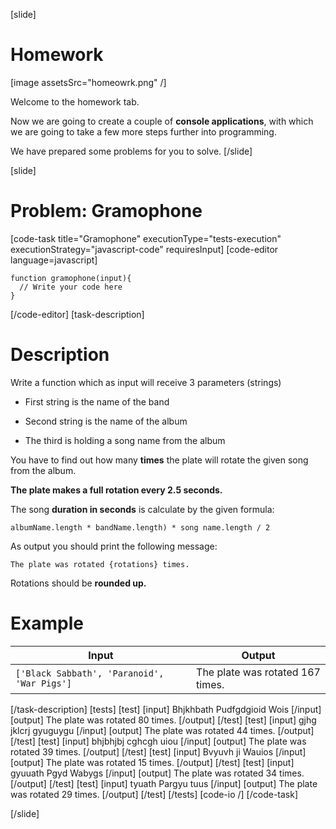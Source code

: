 [slide]
# Homework

[image assetsSrc="homeowrk.png" /]

Welcome to the homework tab. 

Now we are going to create a couple of **console applications**, with which we are going to take a few more steps further into programming. 

We have prepared some problems for you to solve.
[/slide]

[slide]
# Problem: Gramophone
[code-task title="Gramophone" executionType="tests-execution" executionStrategy="javascript-code" requiresInput]
[code-editor language=javascript]
```
function gramophone(input){
  // Write your code here
}
```
[/code-editor]
[task-description]
# Description
Write a function which as input will receive 3 parameters (strings)

- First string is the name of the band

- Second string is the name of the album

- The third is holding a song name from the album

You have to find out how many **times** the plate will rotate the given song from the album.

**The plate makes a full rotation every 2.5 seconds.**

The song **duration in seconds** is calculate by the given formula: 

`albumName.length * bandName.length) * song name.length / 2`

As output you should print the following message:

`The plate was rotated {rotations} times.`

Rotations should be **rounded up.**



# Example
  | **Input** | **Output** |
| --- | --- |
|`['Black Sabbath', 'Paranoid', 'War Pigs']`| The plate was rotated 167 times. |

[/task-description]
[tests]
[test]
[input]
Bhjkhbath
Pudfgdgioid
Wois
[/input]
[output]
The plate was rotated 80 times.
[/output]
[/test]
[test]
[input]
gjhg
jklcrj
gyuguygu
[/input]
[output]
The plate was rotated 44 times.
[/output]
[/test]
[test]
[input]
bhjbhjbj
cghcgh
uiou
[/input]
[output]
The plate was rotated 39 times.
[/output]
[/test]
[test]
[input]
Bvyuvh
ji
Wauios
[/input]
[output]
The plate was rotated 15 times.
[/output]
[/test]
[test]
[input]
gyuuath
Pgyd
Wabygs
[/input]
[output]
The plate was rotated 34 times.
[/output]
[/test]
[test]
[input]
tyuath
Pargyu
tuus
[/input]
[output]
The plate was rotated 29 times.
[/output]
[/test]
[/tests]
[code-io /]
[/code-task]

[/slide]
